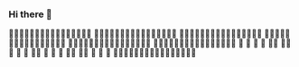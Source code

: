 ### Hi there 👋

<!--
**jkucharczykone/jkucharczykone** is a ✨ _special_ ✨ repository because its `README.md` (this file) appears on your GitHub profile.

Here are some ideas to get you started:

- 🔭 I’m currently working on ...
- 🌱 I’m currently learning ...
- 👯 I’m looking to collaborate on ...
- 🤔 I’m looking for help with ...
- 💬 Ask me about ...
- 📫 How to reach me: ...
- 😄 Pronouns: ...
- ⚡ Fun fact: ...
-->
🤯🤯🤯🤯🤯🤯🤯🤯🤯🤯🤯🤯🤯🤯🤯🤯
🤯🤯🤯🤯🤯🤯🤯🤯🤯🤯🤯🤯🤯🤯🤯🤯
🤯🤯🤯🤯🤯🤯🤯🤯🤯🤯🤯🤯🤯🤯🤯🤯
🤯🤯🤯🤯🤯🤯🤯🤯🤯🤯🤯🤯🤯🤯🤯🤯
🤯🤯🤯🤯🤯🤯🤯🤯🤯🤯🤯🤯🤯🤯🤯🤯
🤯🤯🤯🤯🤯🤯🤯🤯🤯🤯🤯🤯🤯🤯🤯🤯
👹          	 	           👹
👹   👻   👨‍🎤    👨‍🎤             👹
👹   👻      👨‍🎤                👹
👹   👻   👨‍🎤    👨‍🎤             👹
👹                             👹
👹👹👹👹👹👹👹👹👹👹👹👹👹👹👹👹
